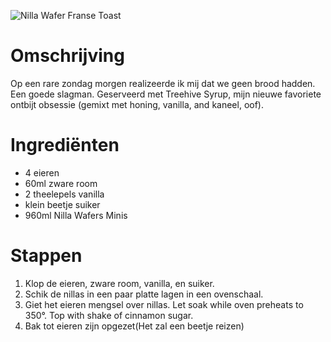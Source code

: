 ![Nilla Wafer Franse Toast](https://chowdown.io/images/nilla-wafer.jpg)

# Omschrijving

Op een rare zondag morgen realizeerde ik mij dat we geen brood hadden. Een goede slagman. Geserveerd met Treehive Syrup, mijn nieuwe favoriete ontbijt obsessie (gemixt met honing, vanilla, and kaneel, oof).

# Ingrediënten

* 4 eieren
* 60ml zware room
* 2 theelepels vanilla
* klein beetje suiker
* 960ml Nilla Wafers Minis

# Stappen

1. Klop de eieren, zware room, vanilla, en suiker.
2. Schik de nillas in een paar platte lagen in een ovenschaal.
3. Giet het eieren mengsel over nillas. Let soak while oven preheats to 350°. Top with shake of cinnamon sugar.
4. Bak tot eieren zijn opgezet(Het zal een beetje reizen)

